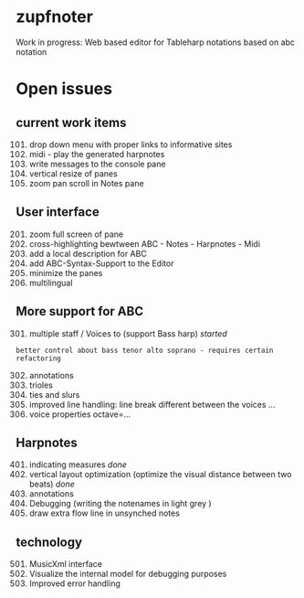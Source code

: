 # zupfnoter

Work in progress: Web based editor for Tableharp notations based on abc
notation

# Open issues

## current work items

101. drop down menu with proper links to informative sites
102. midi - play the generated harpnotes
103. write messages to the console pane
104. vertical resize of panes
105. zoom pan scroll in Notes pane

## User interface

201. zoom full screen of pane
202. cross-highlighting bewtween ABC - Notes - Harpnotes - Midi
203. add a local description for ABC
204. add ABC-Syntax-Support to the Editor
205. minimize the panes
206. multilingual

## More support for ABC

301. multiple staff / Voices to (support Bass harp)  *started*

	better control about bass tenor alto soprano - requires certain refactoring
302. annotations
303. trioles
405. ties and slurs
406. improved line handling: line break different between the voices ...
406. voice properties octave=...


## Harpnotes

401. indicating measures *done*
402. vertical layout optimization (optimize the visual distance between
    two beats)  *done*
403. annotations
404. Debugging (writing the notenames in light grey )
405. draw extra flow line in unsynched notes

## technology

501. MusicXml interface
502. Visualize the internal model for debugging purposes
503. Improved error handling
